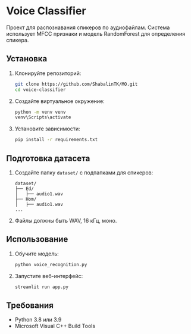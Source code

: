 # Voice Classifier

Проект для распознавания спикеров по аудиофайлам. Система использует MFCC признаки и модель RandomForest для определения спикера.

## Установка

1. Клонируйте репозиторий:
   ```bash
   git clone https://github.com/ShabalinTK/MO.git
   cd voice-classifier
   ```

2. Создайте виртуальное окружение:
   ```bash
   python -m venv venv
   venv\Scripts\activate
   ```

3. Установите зависимости:
   ```bash
   pip install -r requirements.txt
   ```

## Подготовка датасета

1. Создайте папку `dataset/` с подпапками для спикеров:
   ```
   dataset/
   ├── Ed/
   │   ├── audio1.wav
   ├── Hom/
   │   ├── audio1.wav
   ...
   ```
2. Файлы должны быть WAV, 16 кГц, моно.

## Использование

1. Обучите модель:
   ```bash
   python voice_recognition.py
   ```

2. Запустите веб-интерфейс:
   ```bash
   streamlit run app.py
   ```

## Требования

- Python 3.8 или 3.9
- Microsoft Visual C++ Build Tools
